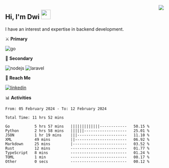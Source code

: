 [<img src="https://komarev.com/ghpvc/?username=masred&color=green&style=flat-square&label=Profile+Views" align="right">](github.com/masred)

## Hi, I'm Dwi <img src="https://raw.githubusercontent.com/MartinHeinz/MartinHeinz/master/wave.gif" width="30px">

I have an interest and expertise in backend development.

⚔️ **Primary**

![go](https://img.shields.io/badge/---?logo=go&label=Golang&style=social)

🔪 **Secondary**

![nodejs](https://img.shields.io/badge/---?logo=node.js&label=Node.js&style=social&logoColor=green)
![laravel](https://img.shields.io/badge/---?logo=laravel&label=Laravel&style=social)

🔗 **Reach Me**

[![linkedin](https://img.shields.io/badge/---?logo=linkedin&label=LinkedIn&style=social)](https://linkedin.com/in/dwifitriyanto)

📊 **Activities**

<!--START_SECTION:waka-->

```all_time
From: 05 February 2024 - To: 12 February 2024

Total Time: 11 hrs 52 mins

Go           5 hrs 57 mins   |||||||||||||------------   50.15 %
Python       2 hrs 58 mins   ||||||-------------------   25.01 %
JSON         1 hr 19 mins    |||----------------------   11.10 %
XML          49 mins         ||-----------------------   06.92 %
Markdown     25 mins         |------------------------   03.52 %
Rust         12 mins         -------------------------   01.77 %
TypeScript   8 mins          -------------------------   01.24 %
TOML         1 min           -------------------------   00.17 %
Other        0 secs          -------------------------   00.12 %
```

<!--END_SECTION:waka-->
